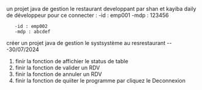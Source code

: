 un projet java de gestion le restaurant developpant par shan et kayiba
daily de développeur 
 pour ce connecter : 
       -id : emp001
       -mdp : 123456

       -id : emp002
       -mdp : abcdef

créer un projet java de gestion le systsystème au resrestaurant ---30/07/2024
1. finir la fonction de affichier le status de table 
2. finir la fonction de valider un RDV
3. finir la fonction de annuler un RDV
4. finir la fonction de quiiter le programme par cliquez le Deconnexion
